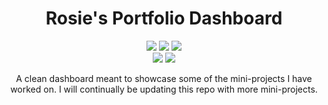 <h1 align="center">Rosie's Portfolio Dashboard</h1>
<p align="center">
    <img src="https://img.shields.io/badge/react-%2320232a.svg?style=for-the-badge&logo=react&logoColor=%2361DAFB" />
    <img src="https://img.shields.io/badge/vite-%23646CFF.svg?style=for-the-badge&logo=vite&logoColor=white" />
    <img src="https://img.shields.io/badge/tailwindcss-%2338B2AC.svg?style=for-the-badge&logo=tailwind-css&logoColor=white" />
    <br/>
    <img src="https://img.shields.io/badge/Projects-1-blueviolet?style=for-the-badge" />
    <img src="https://img.shields.io/tokei/lines/github/RoseAHill/portfolio-dashboard?style=for-the-badge" />
</p>

<p align="center">A clean dashboard meant to showcase some of the mini-projects I have worked on. I will continually be updating this repo with more mini-projects.</p>
<!-- 
## Screenshots
![App Screenshot](https://via.placeholder.com/468x300?text=App+Screenshot+Here) -->